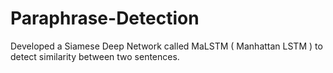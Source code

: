 # Paraphrase-Detection

 Developed a Siamese Deep Network called MaLSTM ( Manhattan LSTM ) to detect similarity between two sentences.
